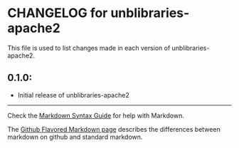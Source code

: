 # CHANGELOG for unblibraries-apache2

This file is used to list changes made in each version of unblibraries-apache2.

## 0.1.0:

* Initial release of unblibraries-apache2

- - -
Check the [Markdown Syntax Guide](http://daringfireball.net/projects/markdown/syntax) for help with Markdown.

The [Github Flavored Markdown page](http://github.github.com/github-flavored-markdown/) describes the differences between markdown on github and standard markdown.
